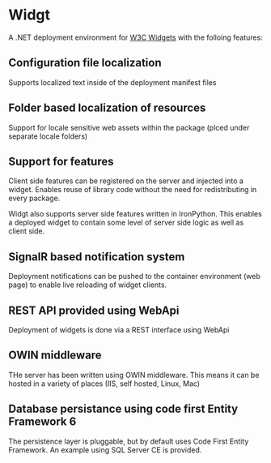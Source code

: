 Widgt
=====

A .NET deployment environment for [W3C Widgets](http://www.w3.org/TR/widgets/) with the folloing features:

## Configuration file localization
Supports localized text inside of the deployment manifest files

## Folder based localization of resources
Support for locale sensitive web assets within the package (plced under separate locale folders)

## Support for features
Client side features can be registered on the server and injected into a widget.  Enables reuse of library code without the need for redistributing in every package.

Widgt also supports server side features written in IronPython. This enables a deployed widget to contain some level of server side logic as well as client side.

## SignalR based notification system
Deployment notifications can be pushed to the container environment (web page) to enable live reloading of widget clients.

## REST API provided using WebApi
Deployment of widgets is done via a REST interface using WebApi

## OWIN middleware
THe server has been written using OWIN middleware.  This means it can be hosted in a variety of places (IIS, self hosted, Linux, Mac)

## Database persistance using code first Entity Framework 6
The persistence layer is pluggable, but by default uses Code First Entity Framework.  An example using SQL Server CE is provided.




